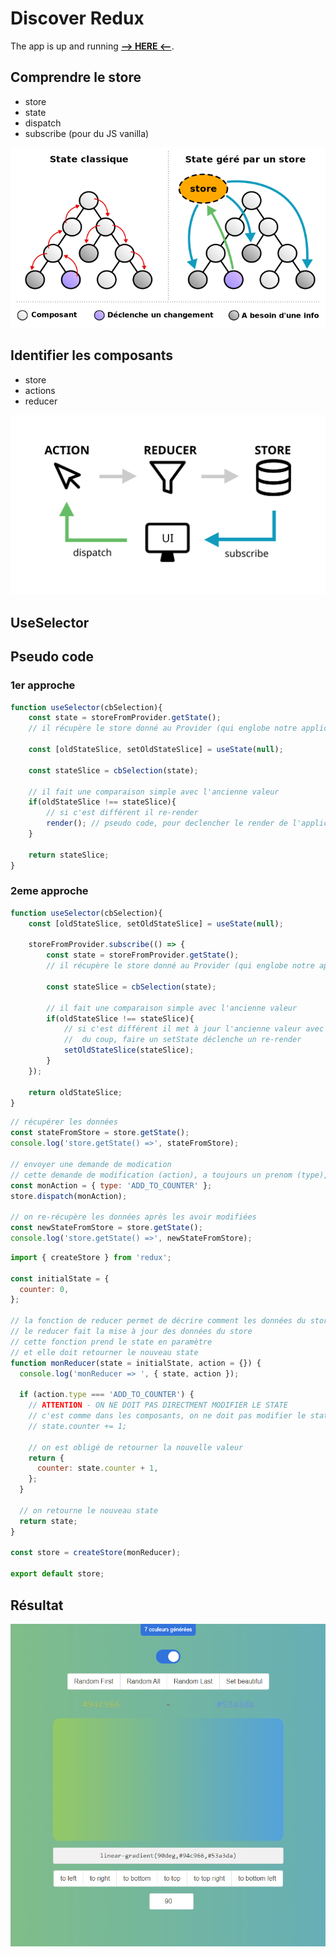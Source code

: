 # Discover Redux

The app is up and running **[--> HERE <--](http://ns3251440.ip-87-98-217.eu/agathe-pons/gradient_app_react_redux/dist/)**.

## Comprendre le store

- store
- state
- dispatch
- subscribe (pour du JS vanilla)

![state et store](./Z_readme_img/with-store.png)

## Identifier les composants

- store
- actions
- reducer

![redux flow](./Z_readme_img/flow.svg)

## UseSelector

## Pseudo code

### 1er approche

```js
function useSelector(cbSelection){
    const state = storeFromProvider.getState();
    // il récupère le store donné au Provider (qui englobe notre application)

    const [oldStateSlice, setOldStateSlice] = useState(null);

    const stateSlice = cbSelection(state);

    // il fait une comparaison simple avec l'ancienne valeur
    if(oldStateSlice !== stateSlice){
        // si c'est différent il re-render
        render(); // pseudo code, pour declencher le render de l'application
    }

    return stateSlice;
}
```

### 2eme approche

```js
function useSelector(cbSelection){
    const [oldStateSlice, setOldStateSlice] = useState(null);

    storeFromProvider.subscribe(() => {
        const state = storeFromProvider.getState();
        // il récupère le store donné au Provider (qui englobe notre application)

        const stateSlice = cbSelection(state);

        // il fait une comparaison simple avec l'ancienne valeur
        if(oldStateSlice !== stateSlice){
            // si c'est différent il met à jour l'ancienne valeur avec la nouvelle valeur
            //  du coup, faire un setState déclenche un re-render
            setOldStateSlice(stateSlice);
        }
    });

    return oldStateSlice;
}
```

```js
// récupérer les données
const stateFromStore = store.getState();
console.log('store.getState() =>', stateFromStore);

// envoyer une demande de modication
// cette demande de modification (action), a toujours un prenom (type), ce prénom décrit ce que l'on veut modifier
const monAction = { type: 'ADD_TO_COUNTER' };
store.dispatch(monAction);

// on re-récupère les données après les avoir modifiées
const newStateFromStore = store.getState();
console.log('store.getState() =>', newStateFromStore);
```

```js
import { createStore } from 'redux';

const initialState = {
  counter: 0,
};

// la fonction de reducer permet de décrire comment les données du store redux vont évoluer
// le reducer fait la mise à jour des données du store
// cette fonction prend le state en paramètre
// et elle doit retourner le nouveau state
function monReducer(state = initialState, action = {}) {
  console.log('monReducer => ', { state, action });

  if (action.type === 'ADD_TO_COUNTER') {
    // ATTENTION - ON NE DOIT PAS DIRECTMENT MODIFIER LE STATE
    // c'est comme dans les composants, on ne doit pas modifier le state
    // state.counter += 1;

    // on est obligé de retourner la nouvelle valeur
    return {
      counter: state.counter + 1,
    };
  }

  // on retourne le nouveau state
  return state;
}

const store = createStore(monReducer);

export default store;
```

## Résultat

![gradient app](Z_readme_img/gradient.png)
